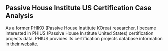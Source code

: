 ## Passive House Institute US Certification Case Analysis

As a former PHIKO (Passive House Institute KOrea) researcher, I became interested in PHIUS (Passive House Institute United States) certification projects data. PHIUS provides its certification projects database information in [their website](https://www.phius.org/phius-certification-for-buildings-products/certified-projects-database).
